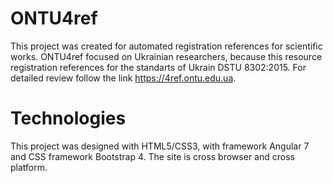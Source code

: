 # ONTU4ref

This project was created for automated registration references for scientific works. ONTU4ref focused on Ukrainian researchers, because this resource registration references for the standarts of Ukrain DSTU 8302:2015. 
For detailed review follow the link https://4ref.ontu.edu.ua.

# Technologies

This project was designed with HTML5/CSS3, with framework Angular 7 and CSS framework Bootstrap 4. The site is cross browser and cross platform.
